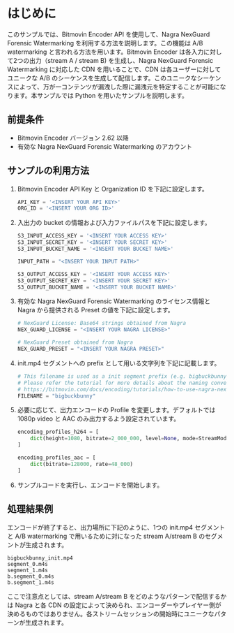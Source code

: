 # はじめに

このサンプルでは、Bitmovin Encoder API を使用して、Nagra NexGuard Forensic Watermarking を利用する方法を説明します。この機能は A/B watermarking 
と言われる方法を用います。Bitmovin Encoder は各入力に対して2つの出力（stream A / stream B) を生成し、Nagra NexGuard Forensic Watermarking に対応した CDN 
を用いることで、CDN は各ユーザーに対してユニークな A/B のシーケンスを生成して配信します。このユニークなシーケンスによって、万が一コンテンツが漏洩した際に漏洩元を特定することが可能になります。本サンプルでは Python 
を用いたサンプルを説明します。

## 前提条件

- Bitmovin Encoder バージョン 2.62 以降
- 有効な Nagra NexGuard Forensic Watermarking のアカウント

## サンプルの利用方法

1. Bitmovin Encoder API Key と Organization ID を下記に設定します。
   ```python
   API_KEY = '<INSERT YOUR API KEY>'
   ORG_ID = '<INSERT YOUR ORG ID>'
   ```

2. 入出力の bucket の情報および入力ファイルパスを下記に設定します。
   ```python
   S3_INPUT_ACCESS_KEY = '<INSERT YOUR ACCESS KEY>'
   S3_INPUT_SECRET_KEY = '<INSERT YOUR SECRET KEY>'
   S3_INPUT_BUCKET_NAME = '<INSERT YOUR BUCKET NAME>'
   
   INPUT_PATH = "<INSERT YOUR INPUT PATH>"
   
   S3_OUTPUT_ACCESS_KEY = '<INSERT YOUR ACCESS KEY>'
   S3_OUTPUT_SECRET_KEY = '<INSERT YOUR SECRET KEY>'
   S3_OUTPUT_BUCKET_NAME = '<INSERT YOUR BUCKET NAME>'
   ```

3. 有効な Nagra NexGuard Forensic Watermarking のライセンス情報と Nagra から提供される Preset の値を下記に設定します。
   ```python
   # NexGuard License: Base64 strings obtained from Nagra
   NEX_GUARD_LICENSE = "<INSERT YOUR NAGRA LICENSE>"
   
   # NexGuard Preset obtained from Nagra
   NEX_GUARD_PRESET = "<INSERT YOUR NAGRA PRESET>"
   ```

4. init.mp4 セグメントへの prefix として用いる文字列を下記に記載します。
   ```python
   # This filename is used as a init segment prefix (e.g. bigbuckbunny_init.mp4)
   # Please refer the tutorial for more details about the naming conventions.
   # https://bitmovin.com/docs/encoding/tutorials/how-to-use-nagra-nexguard-filemarker-a-b-watermarking
   FILENAME = "bigbuckbunny"
   ```

5. 必要に応じて、出力エンコードの Profile を変更します。デフォルトでは 1080p video と AAC のみ出力するよう設定されています。

   ```python
   encoding_profiles_h264 = [
       dict(height=1080, bitrate=2_000_000, level=None, mode=StreamMode.STANDARD)
   ]
   
   encoding_profiles_aac = [
       dict(bitrate=128000, rate=48_000)
   ]
   ```
   
6. サンプルコードを実行し、エンコードを開始します。

## 処理結果例

エンコードが終了すると、出力場所に下記のように、1つの init.mp4 セグメントと A/B watermarking で用いるために対になった stream A/stream B のセグメントが生成されます。
   ```text
   bigbuckbunny_init.mp4
   segment_0.m4s
   segment_1.m4s
   b.segment_0.m4s
   b.segment_1.m4s
   ```

ここで注意点としては、stream A/stream B をどのようなパターンで配信するかは Nagra と各 CDN 
の設定によって決められ、エンコーダーやプレイヤー側が決めるものではありません。各ストリームセッションの開始時にユニークなパターンが生成されます。

